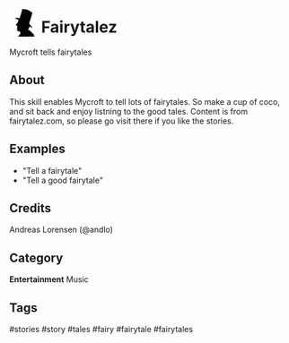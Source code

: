 # <img src='hcandersen.png' card_color='#40DBB0' width='50' height='50' style='vertical-align:bottom'/> Fairytalez
Mycroft tells fairytales

## About 
This skill enables Mycroft to tell lots of fairytales. So make a cup of coco, and sit back and enjoy listning to the good tales.
Content is from fairytalez.com, so please go visit there if you like the stories.


## Examples 
* "Tell a fairytale"
* "Tell a good fairytale"

## Credits 
Andreas Lorensen (@andlo)

## Category
**Entertainment**
Music

## Tags
#stories
#story
#tales
#fairy
#fairytale
#fairytales
